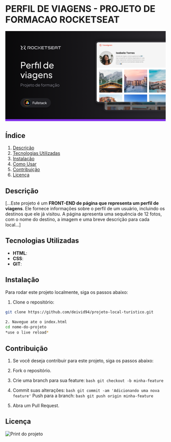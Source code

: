 # PERFIL DE VIAGENS - PROJETO DE FORMACAO ROCKETSEAT

![Print do Projeto](./assets//cover.png)


## Índice

1. [Descrição](#descrição)
2. [Tecnologias Utilizadas](#tecnologias-utilizadas)
3. [Instalação](#instalação)
4. [Como Usar](#como-usar)
5. [Contribuição](#contribuição)
6. [Licença](#licença)

## Descrição

[...Este projeto é um **FRONT-END de página que representa um perfil de viagens**. Ele fornece informações sobre o perfil de um usuário, incluindo os destinos que ele já visitou. A página apresenta uma sequência de 12 fotos, com o nome do destino, a imagem e uma breve descrição para cada local...]

## Tecnologias Utilizadas

- **HTML**: 
- **CSS**: 
- **GIT**: 

## Instalação

Para rodar este projeto localmente, siga os passos abaixo:

1. Clone o repositório:

```bash
git clone https://github.com/deivid94/projeto-local-turistico.git
```

```bash
2. Navegue ate o index.html
cd nome-do-projeto
*use o live reload*

```

## Contribuição
1. Se você deseja contribuir para este projeto, siga os passos abaixo:

2. Fork o repositório.
3. Crie uma branch para sua feature: ```bash git checkout -b minha-feature```
4. Commit suas alterações: ```bash git commit -am 'Adicionando uma nova feature'```
Push para a branch: ```bash git push origin minha-feature```
5. Abra um Pull Request.


## Licença
![Print do projeto](/rockeatseat-projeto-css-html/assets/projeto-local-turistico.png)